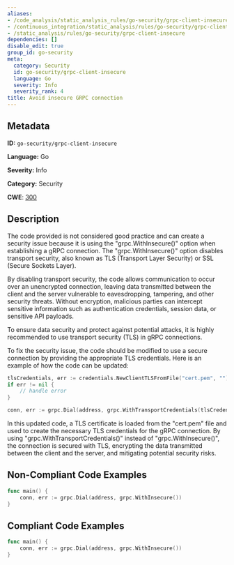 ```yaml
---
aliases:
- /code_analysis/static_analysis_rules/go-security/grpc-client-insecure
- /continuous_integration/static_analysis/rules/go-security/grpc-client-insecure
- /static_analysis/rules/go-security/grpc-client-insecure
dependencies: []
disable_edit: true
group_id: go-security
meta:
  category: Security
  id: go-security/grpc-client-insecure
  language: Go
  severity: Info
  severity_rank: 4
title: Avoid insecure GRPC connection
---
```

<!--  SOURCED FROM https://github.com/DataDog/datadog-static-analyzer-rule-docs -->


## Metadata
**ID:** `go-security/grpc-client-insecure`

**Language:** Go

**Severity:** Info

**Category:** Security

**CWE**: [300](https://cwe.mitre.org/data/definitions/300.html)

## Description
The code provided is not considered good practice and can create a security issue because it is using the "grpc.WithInsecure()" option when establishing a gRPC connection. The "grpc.WithInsecure()" option disables transport security, also known as TLS (Transport Layer Security) or SSL (Secure Sockets Layer).

By disabling transport security, the code allows communication to occur over an unencrypted connection, leaving data transmitted between the client and the server vulnerable to eavesdropping, tampering, and other security threats. Without encryption, malicious parties can intercept sensitive information such as authentication credentials, session data, or sensitive API payloads.

To ensure data security and protect against potential attacks, it is highly recommended to use transport security (TLS) in gRPC connections.

To fix the security issue, the code should be modified to use a secure connection by providing the appropriate TLS credentials. Here is an example of how the code can be updated:

```go
tlsCredentials, err := credentials.NewClientTLSFromFile("cert.pem", "")
if err != nil {
    // handle error
}

conn, err := grpc.Dial(address, grpc.WithTransportCredentials(tlsCredentials))
```

In this updated code, a TLS certificate is loaded from the "cert.pem" file and used to create the necessary TLS credentials for the gRPC connection. By using "grpc.WithTransportCredentials()" instead of "grpc.WithInsecure()", the connection is secured with TLS, encrypting the data transmitted between the client and the server, and mitigating potential security risks.


## Non-Compliant Code Examples
```go
func main() {
    conn, err := grpc.Dial(address, grpc.WithInsecure())
}
```

## Compliant Code Examples
```go
func main() {
    conn, err := grpc.Dial(address, grpc.WithInsecure())
}
```
